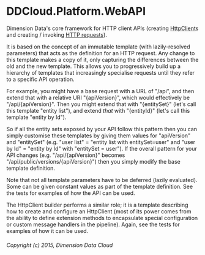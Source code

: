 # DDCloud.Platform.WebAPI

Dimension Data's core framework for HTTP client APIs (creating [HttpClient](https://msdn.microsoft.com/en-us/library/system.net.http.httpclient(v=vs.110).aspx)s and creating / invoking [HTTP requests](https://msdn.microsoft.com/en-us/library/system.net.http.httprequestmessage(v=vs.118).aspx)).

It is based on the concept of an immutable template (with lazily-resolved parameters) that acts as the definition for an HTTP request. Any change to this template makes a copy of it, only capturing the differences between the old and the new template. This allows you to progressively build up a hierarchy of templates that increasingly specialise requests until they refer to a specific API operation.

For example, you might have a base request with a URL of "/api", and then extend that with a relative URI "{apiVersion}", which would effectively be "/api/{apiVersion}". Then you might extend that with "{entitySet}" (let's call this template "entity list"), and extend *that* with "{entityId}" (let's call this template "entity by Id").

So if all the entity sets exposed by your API follow this pattern then you can simply customise these templates by giving them values for "apiVersion" and "entitySet" (e.g. "user list" = "entity list with entitySet=user" and "user by Id" = "entity by Id" with "entitySet = user"). If the overall pattern for your API changes (e.g. "/api/{apiVersion}" becomes "/api/public/versions/{apiVersion}") then you simply modify the base template definition.

Note that not all template parameters have to be deferred (lazily evaluated). Some can be given constant values as part of the template definition. See the tests for examples of how the API can be used.

The HttpClient builder performs a similar role; it is a template describing how to create and configure an HttpClient (most of its power comes from the ability to define extension methods to encapsulate special configuration or custom message handlers in the pipeline). Again, see the tests for examples of how it can be used.

###### Copyright (c) 2015, Dimension Data Cloud
